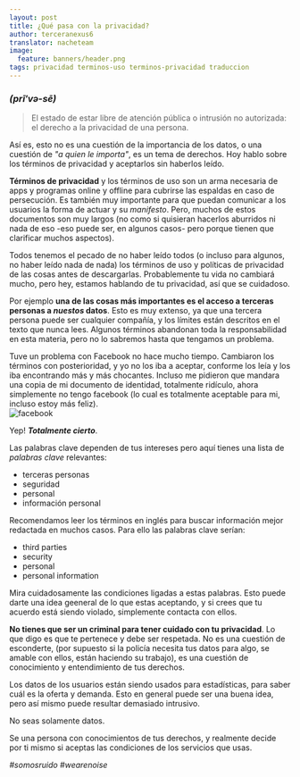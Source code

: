 ```yaml
---
layout: post
title: ¿Qué pasa con la privacidad?
author: terceranexus6
translator: nacheteam
image:
  feature: banners/header.png
tags: privacidad terminos-uso terminos-privacidad traduccion
---
```


### _(prī′və-sē)_

>El estado de estar libre de atención pública o intrusión no autorizada: el derecho a la privacidad de una persona.  

Así es, esto no es una cuestión de la importancia de los datos, o una cuestión de _"a quien le importa"_, es un tema de derechos. Hoy hablo sobre los términos de privacidad y aceptarlos sin haberlos leído.  

**Términos de privacidad** y los términos de uso son un arma necesaria de apps y programas online y offline para cubrirse las espaldas en caso de persecución. Es también muy importante para que puedan comunicar a los usuarios la forma de actuar y su _manifesto_. Pero, muchos de estos documentos son muy largos (no como si quisieran hacerlos aburridos ni nada de eso -eso puede ser, en algunos casos- pero porque tienen que clarificar muchos aspectos).  

Todos tenemos el pecado de no haber leído todos (o incluso para algunos, no haber leído nada de nada) los términos de uso y políticas de privacidad de las cosas antes de descargarlas. Probablemente tu vida no cambiará mucho, pero hey, estamos hablando de tu privacidad, así que se cuidadoso.  

Por ejemplo **una de las cosas más importantes es el acceso a terceras personas a _nuestos_ datos**. Esto es muy extenso, ya que una tercera persona puede ser cualquier compañía, y los límites están descritos en el texto que nunca lees. Algunos términos abandonan toda la responsabilidad en esta materia, pero no lo sabremos hasta que tengamos un problema.  

Tuve un problema con Facebook no hace mucho tiempo. Cambiaron los términos con posterioridad, y yo no los iba a aceptar, conforme los leía y los iba encontrando más y más chocantes. Incluso me pidieron que mandara una copia de mi documento de identidad, totalmente ridículo, ahora simplemente no tengo facebook (lo cual es totalmente aceptable para mi, incluso estoy más feliz).  
![facebook](http://65.media.tumblr.com/14ead16ff846ac019665d059fa0deaca/tumblr_inline_odi89c25PH1utpzp8_500.png)  

Yep! **_Totalmente cierto_**.

Las palabras clave dependen de tus intereses pero aquí tienes una lista de _palabras clave_ relevantes:  

- terceras personas  
- seguridad  
- personal  
- información personal  

Recomendamos leer los términos en inglés para buscar información mejor redactada en muchos casos. Para ello las palabras clave serían:  

- third parties
- security
- personal
- personal information

Mira cuidadosamente las condiciones ligadas a estas palabras. Esto puede darte una idea geeneral de lo que estas aceptando, y si crees que tu acuerdo está siendo violado, simplemente contacta con ellos.  

**No tienes que ser un criminal para tener cuidado con tu privacidad**. Lo que digo es que te pertenece y debe ser respetada. No es una cuestión de esconderte, (por supuesto si la policía necesita tus datos para algo, se amable con ellos, están haciendo su trabajo), es una cuestión de conocimiento y entendimiento de tus derechos.  

Los datos de los usuarios están siendo usados para estadísticas, para saber cuál es la oferta y demanda. Esto en general puede ser una buena idea, pero así mismo puede resultar demasiado intrusivo.  

No seas solamente datos.  

Se una persona con conocimientos de tus derechos, y realmente decide por ti mismo si aceptas las condiciones de los servicios que usas.

_#somosruido_
_#wearenoise_
